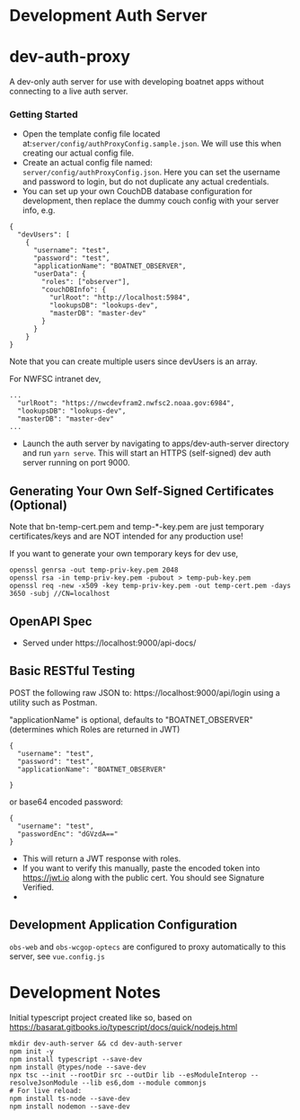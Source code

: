 # Development Auth Server
# dev-auth-proxy

A dev-only auth server for use with developing boatnet apps without connecting to a live auth server.

### Getting Started
- Open the template config file located at:`server/config/authProxyConfig.sample.json`. We will use this when creating our actual config file.
- Create an actual config file named: `server/config/authProxyConfig.json`. Here you can set the username and password to login, but do not duplicate any actual credentials.
- You can set up your own CouchDB database configuration for development, then replace the dummy couch config with your server info, e.g. 
```
{
  "devUsers": [
    {
      "username": "test",
      "password": "test",
      "applicationName": "BOATNET_OBSERVER",
      "userData": {
        "roles": ["observer"],
        "couchDBInfo": {
          "urlRoot": "http://localhost:5984",
          "lookupsDB": "lookups-dev",
          "masterDB": "master-dev"
        }
      }
    }
}
```
Note that you can create multiple users since devUsers is an array.

For NWFSC intranet dev,
```
...
  "urlRoot": "https://nwcdevfram2.nwfsc2.noaa.gov:6984",
  "lookupsDB": "lookups-dev",
  "masterDB": "master-dev"
...
```
- Launch the auth server by navigating to apps/dev-auth-server directory and run `yarn serve`. This will start an HTTPS (self-signed) dev auth server running on port 9000.

## Generating Your Own Self-Signed Certificates (Optional)
Note that bn-temp-cert.pem and temp-\*-key.pem are just temporary certificates/keys and are NOT intended for any production use!

If you want to generate your own temporary keys for dev use,

```
openssl genrsa -out temp-priv-key.pem 2048
openssl rsa -in temp-priv-key.pem -pubout > temp-pub-key.pem
openssl req -new -x509 -key temp-priv-key.pem -out temp-cert.pem -days 3650 -subj //CN=localhost
```

## OpenAPI Spec

* Served under https://localhost:9000/api-docs/

## Basic RESTful Testing

POST the following raw JSON to: https://localhost:9000/api/login using a utility such as Postman.

"applicationName" is optional, defaults to "BOATNET_OBSERVER" (determines which Roles are returned in JWT)
```
{
  "username": "test",
  "password": "test",
  "applicationName": "BOATNET_OBSERVER"

}
```
or base64 encoded password:

```
{
  "username": "test",
  "passwordEnc": "dGVzdA=="
}
```

- This will return a JWT response with roles.
- If you want to verify this manually, paste the encoded token into https://jwt.io along with the public cert. You should see Signature Verified.
-
## Development Application Configuration

`obs-web` and `obs-wcgop-optecs` are configured to proxy automatically to this server, see `vue.config.js`

# Development Notes

Initial typescript project created like so, based on https://basarat.gitbooks.io/typescript/docs/quick/nodejs.html

```
mkdir dev-auth-server && cd dev-auth-server
npm init -y
npm install typescript --save-dev
npm install @types/node --save-dev
npx tsc --init --rootDir src --outDir lib --esModuleInterop --resolveJsonModule --lib es6,dom --module commonjs
# For live reload:
npm install ts-node --save-dev
npm install nodemon --save-dev
